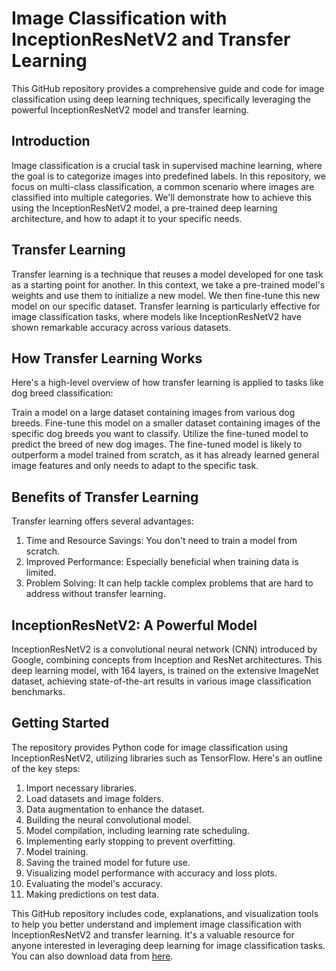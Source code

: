 # Image Classification with InceptionResNetV2 and Transfer Learning

This GitHub repository provides a comprehensive guide and code for image classification using deep learning techniques, specifically leveraging the powerful InceptionResNetV2 model and transfer learning.
## Introduction
Image classification is a crucial task in supervised machine learning, where the goal is to categorize images into predefined labels. In this repository, we focus on multi-class classification, a common scenario where images are classified into multiple categories. We'll demonstrate how to achieve this using the InceptionResNetV2 model, a pre-trained deep learning architecture, and how to adapt it to your specific needs.

## Transfer Learning
Transfer learning is a technique that reuses a model developed for one task as a starting point for another. In this context, we take a pre-trained model's weights and use them to initialize a new model. We then fine-tune this new model on our specific dataset. Transfer learning is particularly effective for image classification tasks, where models like InceptionResNetV2 have shown remarkable accuracy across various datasets.

## How Transfer Learning Works
Here's a high-level overview of how transfer learning is applied to tasks like dog breed classification:

Train a model on a large dataset containing images from various dog breeds.
Fine-tune this model on a smaller dataset containing images of the specific dog breeds you want to classify.
Utilize the fine-tuned model to predict the breed of new dog images.
The fine-tuned model is likely to outperform a model trained from scratch, as it has already learned general image features and only needs to adapt to the specific task.

## Benefits of Transfer Learning
Transfer learning offers several advantages:

1. Time and Resource Savings: You don't need to train a model from scratch.
2. Improved Performance: Especially beneficial when training data is limited.
3. Problem Solving: It can help tackle complex problems that are hard to address without transfer learning.

## InceptionResNetV2: A Powerful Model
InceptionResNetV2 is a convolutional neural network (CNN) introduced by Google, combining concepts from Inception and ResNet architectures. This deep learning model, with 164 layers, is trained on the extensive ImageNet dataset, achieving state-of-the-art results in various image classification benchmarks.

## Getting Started
The repository provides Python code for image classification using InceptionResNetV2, utilizing libraries such as TensorFlow. Here's an outline of the key steps:

1. Import necessary libraries.
2. Load datasets and image folders.
3. Data augmentation to enhance the dataset.
4. Building the neural convolutional model.
5. Model compilation, including learning rate scheduling.
6. Implementing early stopping to prevent overfitting.
7. Model training.
8. Saving the trained model for future use.
9. Visualizing model performance with accuracy and loss plots.
10. Evaluating the model's accuracy.
11. Making predictions on test data.

This GitHub repository includes code, explanations, and visualization tools to help you better understand and implement image classification with InceptionResNetV2 and transfer learning. It's a valuable resource for anyone interested in leveraging deep learning for image classification tasks. You
can also download data from [here](https://drive.google.com/drive/folders/1z31bsh7gNrUiwameOEWhqtWNZuKEdKQ7?usp=sharing).

